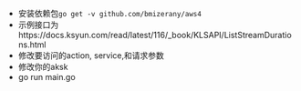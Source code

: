* 安装依赖包`go get -v github.com/bmizerany/aws4`
* 示例接口为https://docs.ksyun.com/read/latest/116/_book/KLSAPI/ListStreamDurations.html
* 修改要访问的action, service,和请求参数
* 修改你的aksk
* go run main.go
